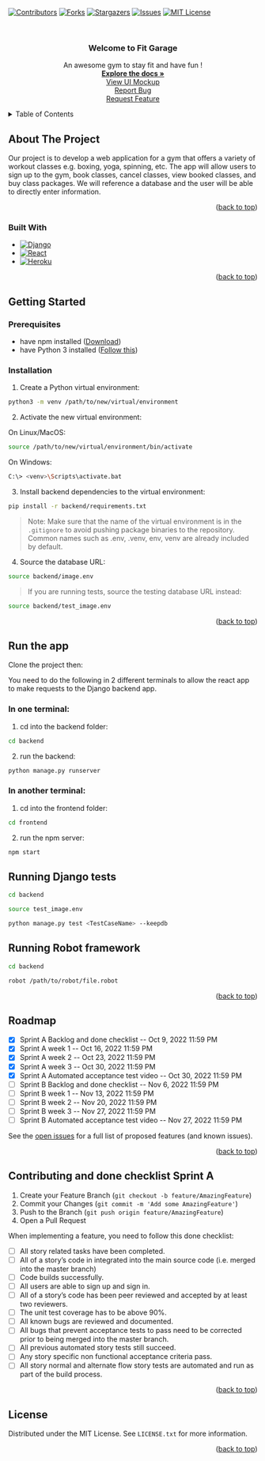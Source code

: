 <!-- Improved compatibility of back to top link: See: https://github.com/othneildrew/Best-README-Template/pull/73 -->
<a name="readme-top"></a>
<!--
*** Thanks for checking out the Best-README-Template. If you have a suggestion
*** that would make this better, please fork the repo and create a pull request
*** or simply open an issue with the tag "enhancement".
*** Don't forget to give the project a star!
*** Thanks again! Now go create something AMAZING! :D
-->
 


<!-- PROJECT SHIELDS -->
<!--
*** I'm using markdown "reference style" links for readability.
*** Reference links are enclosed in brackets [ ] instead of parentheses ( ).
*** See the bottom of this document for the declaration of the reference variables
*** for contributors-url, forks-url, etc. This is an optional, concise syntax you may use.
*** https://www.markdownguide.org/basic-syntax/#reference-style-links
-->
[![Contributors][contributors-shield]][contributors-url]
[![Forks][forks-shield]][forks-url]
[![Stargazers][stars-shield]][stars-url]
[![Issues][issues-shield]][issues-url]
[![MIT License][license-shield]][license-url]



<!-- PROJECT LOGO -->
<br />
<div align="center">
  <a href="https://github.com/artus15/ECSE428-FitGarage">
<!--     <img src="images/logo.png" alt="Logo" width="80" height="80"> -->
  </a>

  <h3 align="center">Welcome to Fit Garage</h3>

  <p align="center">
    An awesome gym to stay fit and have fun !
    <br />
    <a href="https://github.com/artus15/ECSE428-FitGarage/wiki"><strong>Explore the docs »</strong></a>
    <br />
    <a href="https://github.com/artus15/ECSE428-FitGarage/wiki/UI-Mock-Up">View UI Mockup</a>
    <br />
    <a href="https://github.com/artus15/ECSE428-FitGarage/issues">Report Bug</a>
    <br />
    <a href="https://github.com/artus15/ECSE428-FitGarage/issues">Request Feature</a>
  </p>
</div>



<!-- TABLE OF CONTENTS -->
<details>
  <summary>Table of Contents</summary>
  <ol>
    <li>
      <a href="#about-the-project">About The Project</a>
      <ul>
        <li><a href="#built-with">Built With</a></li>
      </ul>
    </li>
    <li>
      <a href="#getting-started">Getting Started</a>
      <ul>
        <li><a href="#prerequisites">Prerequisites</a></li>
        <li><a href="#installation">Installation</a></li>
      </ul>
    </li>
    <li><a href="#roadmap">Roadmap</a></li>
    <li><a href="#contributing">Contributing</a></li>
    <li><a href="#license">License</a></li>
  </ol>
</details>



<!-- ABOUT THE PROJECT -->
## About The Project

<!-- [![Product Name Screen Shot][product-screenshot]](https://example.com) -->


Our project is to develop a web application for a gym that offers a variety of workout
classes e.g. boxing, yoga, spinning, etc. The app will allow users to sign up to the
gym, book classes, cancel classes, view booked classes, and buy class packages.
We will reference a database and the user will be able to directly enter information.

<p align="right">(<a href="#readme-top">back to top</a>)</p>



### Built With


* [![Django][DjangoB]][Django]
* [![React][React.js]][React-url]
* [![Heroku][HerokuB]][Heroku]

<p align="right">(<a href="#readme-top">back to top</a>)</p>



<!-- GETTING STARTED -->
## Getting Started


### Prerequisites

  - have npm installed ([Download](https://nodejs.org/en/download/))
  - have Python 3 installed ([Follow this](https://www.python.org/downloads/))
 
### Installation

1. Create a Python virtual environment:
  ```sh
  python3 -m venv /path/to/new/virtual/environment
  ```
2. Activate the new virtual environment:

  On Linux/MacOS:
  ```sh
  source /path/to/new/virtual/environment/bin/activate
  ``` 
  On Windows:
  ```sh
  C:\> <venv>\Scripts\activate.bat
  ```
3. Install backend dependencies to the virtual environment:
  ```sh
  pip install -r backend/requirements.txt 
  ```
  > Note: Make sure that the name of the virtual environment is in the ```.gitignore``` to avoid pushing package binaries to the repository. Common names such as .env, .venv, env, venv are already included by default.
4. Source the database URL:
 ```sh
 source backend/image.env 
 ```
 > If you are running tests, source the testing database URL instead:
 ```sh
 source backend/test_image.env
 ```
<p align="right">(<a href="#readme-top">back to top</a>)</p>



<!-- USAGE EXAMPLES -->
## Run the app

Clone the project then:

You need to do the following in 2 different terminals to allow the react app to make requests to the Django backend app.

### In one terminal:

  1. cd into the backend folder:
  ```sh
  cd backend 
  ```
  2. run the backend:
  ```sh
  python manage.py runserver
  ```
  
### In another terminal:

  1. cd into the frontend folder:
  ```sh
  cd frontend 
  ```
  2. run the npm server:
  ```sh
  npm start
  ```

## Running Django tests

 ```sh
 cd backend
 ```

 ```sh
 source test_image.env
 ```

 ```sh
 python manage.py test <TestCaseName> --keepdb
 ```
 
## Running Robot framework
```sh
cd backend
```
```sh
robot /path/to/robot/file.robot
```

<p align="right">(<a href="#readme-top">back to top</a>)</p>



<!-- ROADMAP -->
## Roadmap

- [x] Sprint A Backlog and done checklist -- Oct 9, 2022 11:59 PM
- [x] Sprint A week 1 -- Oct 16, 2022 11:59 PM
- [x] Sprint A week 2 -- Oct 23, 2022 11:59 PM
- [x] Sprint A week 3 -- Oct 30, 2022 11:59 PM
- [x] Sprint A Automated acceptance test video -- Oct 30, 2022 11:59 PM
- [ ] Sprint B Backlog and done checklist -- Nov 6, 2022 11:59 PM
- [ ] Sprint B week 1 -- Nov 13, 2022 11:59 PM
- [ ] Sprint B week 2 -- Nov 20, 2022 11:59 PM
- [ ] Sprint B week 3 -- Nov 27, 2022 11:59 PM
- [ ] Sprint B Automated acceptance test video -- Nov 27, 2022 11:59 PM

See the [open issues](https://github.com/othneildrew/Best-README-Template/issues) for a full list of proposed features (and known issues).

<p align="right">(<a href="#readme-top">back to top</a>)</p>



<!-- CONTRIBUTING -->
## Contributing and done checklist Sprint A

1. Create your Feature Branch (`git checkout -b feature/AmazingFeature`)
2. Commit your Changes (`git commit -m 'Add some AmazingFeature'`)
3. Push to the Branch (`git push origin feature/AmazingFeature`)
4. Open a Pull Request

When implementing a feature, you need to follow this done checklist:

- [ ]	All story related tasks have been completed.
- [ ]	All of a story’s code in integrated into the main source code (i.e. merged into the
master branch)
- [ ]	Code builds successfully.
- [ ]	All users are able to sign up and sign in.
- [ ]	All of a story’s code has been peer reviewed and accepted by at least two reviewers.
- [ ]	The unit test coverage has to be above 90%.
- [ ]	All known bugs are reviewed and documented.
- [ ]	All bugs that prevent acceptance tests to pass need to be corrected prior to being merged into the master branch.
- [ ]	All previous automated story tests still succeed.
- [ ]	Any story specific non functional acceptance criteria pass.
- [ ]	All story normal and alternate flow story tests are automated and run as part of the
build process.

<p align="right">(<a href="#readme-top">back to top</a>)</p>



<!-- LICENSE -->
## License

Distributed under the MIT License. See `LICENSE.txt` for more information.

<p align="right">(<a href="#readme-top">back to top</a>)</p>





<!-- MARKDOWN LINKS & IMAGES -->
<!-- https://www.markdownguide.org/basic-syntax/#reference-style-links -->
[contributors-shield]: https://img.shields.io/github/contributors/artus15/ECSE428-FitGarage.svg?style=for-the-badge
[contributors-url]: https://github.com/artus15/ECSE428-FitGarage/graphs/contributors
[forks-shield]: https://img.shields.io/github/forks/artus15/ECSE428-FitGarage.svg?style=for-the-badge
[forks-url]: https://github.com/artus15/ECSE428-FitGarage/network/members
[stars-shield]: https://img.shields.io/github/stars/artus15/ECSE428-FitGarage.svg?style=for-the-badge
[stars-url]: https://github.com/artus15/ECSE428-FitGarage/stargazers
[issues-shield]: https://img.shields.io/github/issues/artus15/ECSE428-FitGarage.svg?style=for-the-badge
[issues-url]: https://github.com/artus15/ECSE428-FitGarage/issues
[license-shield]: https://img.shields.io/github/license/artus15/ECSE428-FitGarage.svg?style=for-the-badge
[license-url]: https://github.com/artus15/ECSE428-FitGarage/blob/master/LICENSE.txt
[linkedin-shield]: https://img.shields.io/badge/-LinkedIn-black.svg?style=for-the-badge&logo=linkedin&colorB=555
[linkedin-url]: https://linkedin.com/in/othneildrew
[product-screenshot]: images/screenshot.png
[DjangoB]: https://img.shields.io/badge/Django-000000?style=for-the-badge&logo=django&logoColor=white
[Django]: https://www.djangoproject.com/
[React.js]: https://img.shields.io/badge/React-20232A?style=for-the-badge&logo=react&logoColor=61DAFB
[React-url]: https://reactjs.org/
[HerokuB]: https://img.shields.io/badge/Heroku-8A2BE2?style=for-the-badge&logo=heroku&logoColor=61DAFB
[Heroku]: https://www.heroku.com/
